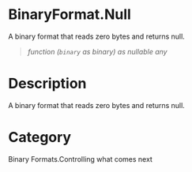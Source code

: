 # BinaryFormat.Null
A binary format that reads zero bytes and returns null.
> _function (<code>binary</code> as binary) as nullable any_

# Description 
A binary format that reads zero bytes and returns null.
# Category 
Binary Formats.Controlling what comes next
